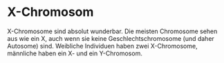 # X-Chromosom

X-Chromosome sind absolut wunderbar. Die meisten Chromosome sehen aus wie ein X,
auch wenn sie keine Geschlechtschromosome (und daher Autosome) sind. Weibliche
Individuen haben zwei X-Chromosome, männliche haben ein X- und ein Y-Chromosom.
